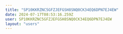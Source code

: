 ```yaml
---
title: "SP10KKRZNC5GFZJEFGSH8SNQ0CK34EQ6DPN7EJ4EW"
date: 2024-07-17T08:53:16.259Z
user: SP10KKRZNC5GFZJEFGSH8SNQ0CK34EQ6DPN7EJ4EW
layout: "users"
---
```

    